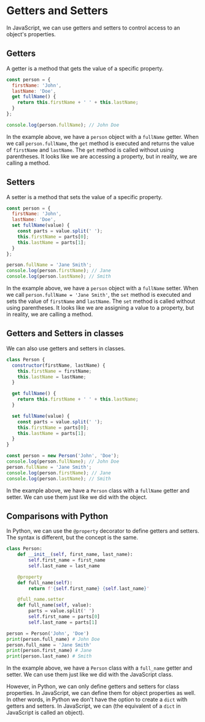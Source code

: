 # Getters and Setters

In JavaScript, we can use getters and setters to control access to an object's properties.

## Getters

A getter is a method that gets the value of a specific property.

```javascript
const person = {
  firstName: 'John',
  lastName: 'Doe',
  get fullName() {
    return this.firstName + ' ' + this.lastName;
  }
};

console.log(person.fullName); // John Doe
```

In the example above, we have a `person` object with a `fullName` getter. When we call `person.fullName`, the `get` method is executed and returns the value of `firstName` and `lastName`. The `get` method is called without using parentheses. It looks like we are accessing a property, but in reality, we are calling a method.

## Setters

A setter is a method that sets the value of a specific property.

```javascript
const person = {
  firstName: 'John',
  lastName: 'Doe',
  set fullName(value) {
    const parts = value.split(' ');
    this.firstName = parts[0];
    this.lastName = parts[1];
  }
};

person.fullName = 'Jane Smith';
console.log(person.firstName); // Jane
console.log(person.lastName); // Smith
```

In the example above, we have a `person` object with a `fullName` setter. When we call `person.fullName = 'Jane Smith'`, the `set` method is executed and sets the value of `firstName` and `lastName`. The `set` method is called without using parentheses. It looks like we are assigning a value to a property, but in reality, we are calling a method.

## Getters and Setters in classes

We can also use getters and setters in classes.

```javascript
class Person {
  constructor(firstName, lastName) {
    this.firstName = firstName;
    this.lastName = lastName;
  }

  get fullName() {
    return this.firstName + ' ' + this.lastName;
  }

  set fullName(value) {
    const parts = value.split(' ');
    this.firstName = parts[0];
    this.lastName = parts[1];
  }
}

const person = new Person('John', 'Doe');
console.log(person.fullName); // John Doe
person.fullName = 'Jane Smith';
console.log(person.firstName); // Jane
console.log(person.lastName); // Smith
```

In the example above, we have a `Person` class with a `fullName` getter and setter. We can use them just like we did with the object.

## Comparisons with Python

In Python, we can use the `@property` decorator to define getters and setters. The syntax is different, but the concept is the same.

```python
class Person:
    def __init__(self, first_name, last_name):
        self.first_name = first_name
        self.last_name = last_name

    @property
    def full_name(self):
        return f'{self.first_name} {self.last_name}'

    @full_name.setter
    def full_name(self, value):
        parts = value.split(' ')
        self.first_name = parts[0]
        self.last_name = parts[1]

person = Person('John', 'Doe')
print(person.full_name) # John Doe
person.full_name = 'Jane Smith'
print(person.first_name) # Jane
print(person.last_name) # Smith
```

In the example above, we have a `Person` class with a `full_name` getter and setter. We can use them just like we did with the JavaScript class.

However, in Python, we can only define getters and setters for class properties. In JavaScript, we can define them for object properties as well. In other words, in Python we don't have the option to create a `dict` with getters and setters. In JavaScript, we can (the equivalent of a `dict` in JavaScript is called an object).
